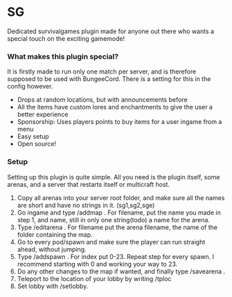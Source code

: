 # SG
Dedicated survivalgames plugin made for anyone out there who wants a special touch on the exciting gamemode!

### What makes this plugin special?
It is firstly made to run only one match per server, and is therefore supposed to be used with BungeeCord. There is a setting for this in the config however.
- Drops at random locations, but with announcements before
- All the items have custom lores and enchantments to give the user a better experience
- Sponsorship: Uses players points to buy items for a user ingame from a menu
- Easy setup
- Open source!

### Setup
Setting up this plugin is quite simple. All you need is the plugin itself, some arenas, and a server that restarts itself or multicraft host.  
1. Copy all arenas into your server root folder, and make sure all the names are short and have no strings in it. (sg1,sg2,sge)  
2. Go ingame and type /addmap <filename> <name>. For filename, put the name you made in step 1, and name, still in only one string(todo) a name for the arena.  
3. Type /editarena <filename>. For filename put the arena filename, the name of the folder containing the map.  
4. Go to every pod/spawn and make sure the player can run straight ahead, without jumping.  
5. Type /addspawn <filename> <index>. For index put 0-23. Repeat step for every spawn. I recommend starting with 0 and working your way to 23.  
6. Do any other changes to the map if wanted, and finally type /savearena <filename>.  
7. Teleport to the location of your lobby by writing /tploc <world> <x> <y> <z>  
8. Set lobby with /setlobby.  
